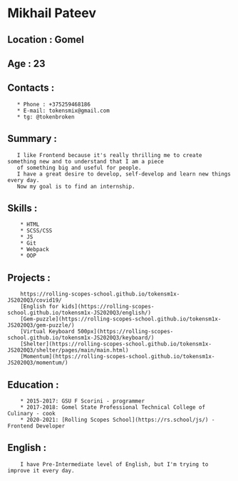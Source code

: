 # Mikhail Pateev
## Location : Gomel
## Age : 23
## Contacts :
       * Phone : +375259468186
       * E-mail: tokensmix@gmail.com
       * tg: @tokenbroken
## Summary :
       I like Frontend because it's really thrilling me to create something new and to understand that I am a piece
       of something big and useful for people.
       I have a great desire to develop, self-develop and learn new things every day.
       Now my goal is to find an internship.
## Skills :
        * HTML
        * SCSS/CSS
        * JS
        * Git
        * Webpack
        * OOP
## Projects :
        https://rolling-scopes-school.github.io/tokensm1x-JS2020Q3/covid19/
        [English for kids](https://rolling-scopes-school.github.io/tokensm1x-JS2020Q3/english/)
        [Gem-puzzle](https://rolling-scopes-school.github.io/tokensm1x-JS2020Q3/gem-puzzle/)
        [Virtual Keyboard 500px](https://rolling-scopes-school.github.io/tokensm1x-JS2020Q3/keyboard/)
        [Shelter](https://rolling-scopes-school.github.io/tokensm1x-JS2020Q3/shelter/pages/main/main.html)
        [Momentum](https://rolling-scopes-school.github.io/tokensm1x-JS2020Q3/momentum/)
## Education :
        * 2015-2017: GSU F Scorini - programmer
        * 2017-2018: Gomel State Professional Technical College of Culinary - cook
        * 2020-2021: [Rolling Scopes School](https://rs.school/js/) - Frontend Developer
## English :
        I have Pre-Intermediate level of English, but I'm trying to improve it every day.
